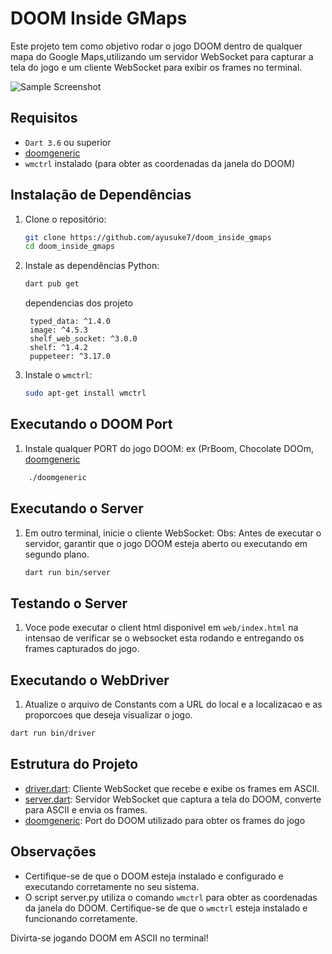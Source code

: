 # DOOM Inside GMaps

Este projeto tem como objetivo rodar o jogo DOOM dentro de qualquer mapa do Google Maps,utilizando um servidor WebSocket para capturar a tela do jogo e um cliente WebSocket para exibir os frames no terminal.

![Sample Screenshot](screens/sample.gif)

## Requisitos

- `Dart 3.6` ou superior
- [doomgeneric](https://github.com/ozkl/doomgeneric)
- `wmctrl` instalado (para obter as coordenadas da janela do DOOM)

## Instalação de Dependências

1. Clone o repositório:

   ```sh
   git clone https://github.com/ayusuke7/doom_inside_gmaps
   cd doom_inside_gmaps
   ```

2. Instale as dependências Python:

   ```sh
   dart pub get
   ```

   dependencias dos projeto

   ```
    typed_data: ^1.4.0
    image: ^4.5.3
    shelf_web_socket: ^3.0.0
    shelf: ^1.4.2
    puppeteer: ^3.17.0

   ```

3. Instale o `wmctrl`:

   ```sh
   sudo apt-get install wmctrl
   ```

## Executando o DOOM Port

1. Instale qualquer PORT do jogo DOOM: ex (PrBoom, Chocolate DOOm, [doomgeneric](https://github.com/ozkl/doomgeneric)

```sh
    ./doomgeneric
```

## Executando o Server

1. Em outro terminal, inicie o cliente WebSocket:
   Obs: Antes de executar o servidor, garantir que o jogo DOOM esteja aberto ou executando em segundo plano.

   ```sh
   dart run bin/server
   ```

## Testando o Server

1. Voce pode executar o client html disponivel em `web/index.html` na intensao de verificar se o websocket esta rodando e entregando os frames capturados do jogo.

## Executando o WebDriver

1. Atualize o arquivo de Constants com a URL do local e a localizacao e as proporcoes que deseja visualizar o jogo.

```sh
dart run bin/driver
```

## Estrutura do Projeto

- [driver.dart](http://_vscodecontentref_/1): Cliente WebSocket que recebe e exibe os frames em ASCII.
- [server.dart](http://_vscodecontentref_/2): Servidor WebSocket que captura a tela do DOOM, converte para ASCII e envia os frames.
- [doomgeneric](https://github.com/ozkl/doomgeneric): Port do DOOM utilizado para obter os frames do jogo

## Observações

- Certifique-se de que o DOOM esteja instalado e configurado e executando corretamente no seu sistema.
- O script server.py utiliza o comando `wmctrl` para obter as coordenadas da janela do DOOM. Certifique-se de que o `wmctrl` esteja instalado e funcionando corretamente.

Divirta-se jogando DOOM em ASCII no terminal!
